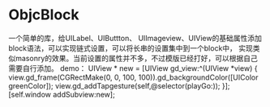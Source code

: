 # ObjcBlock
一个简单的库，给UILabel、UIButtton、 UIImageview、UIView的基础属性添加block语法，可以实现链式设置，可以将长串的设置集中到一个block中，
实现类似masonry的效果。当前设置的属性并不多，不过模版已经打好，可以根据自己需要自行添加。
demo：
UIView * new = [UIView gd_view:^(UIView *view) {
     view.gd_frame(CGRectMake(0, 0, 100, 100)).gd_backgroundColor([UIColor greenColor]);
     view.gd_addTapgesture(self,@selector(playGo:));
 }];
[self.window addSubview:new];
